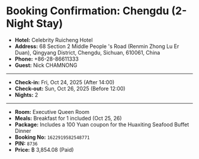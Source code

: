 # Booking Confirmation: Chengdu (2-Night Stay)

- **Hotel:** Celebrity Ruicheng Hotel
- **Address:** 68 Section 2 Middle People 's Road (Renmin Zhong Lu Er Duan), Qingyang District, Chengdu, Sichuan, 610061, China
- **Phone:** +86-28-86611333
- **Guest:** Nick CHAMNONG

---

- **Check-in:** Fri, Oct 24, 2025 (After 14:00)
- **Check-out:** Sun, Oct 26, 2025 (Before 12:00)
- **Nights:** 2

---

- **Room:** Executive Queen Room
- **Meals:** Breakfast for 1 included (Oct 25, 26)
- **Package:** Includes a 100 Yuan coupon for the Huaxiting Seafood Buffet Dinner
- **Booking No:** `1622919582548771`
- **PIN:** `8736`
- **Price:** ฿ 3,854.08 (Paid)
